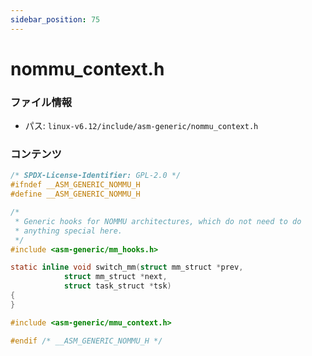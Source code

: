 ```yaml
---
sidebar_position: 75
---
```

# nommu_context.h

### ファイル情報

- パス: `linux-v6.12/include/asm-generic/nommu_context.h`

### コンテンツ

```h
/* SPDX-License-Identifier: GPL-2.0 */
#ifndef __ASM_GENERIC_NOMMU_H
#define __ASM_GENERIC_NOMMU_H

/*
 * Generic hooks for NOMMU architectures, which do not need to do
 * anything special here.
 */
#include <asm-generic/mm_hooks.h>

static inline void switch_mm(struct mm_struct *prev,
			struct mm_struct *next,
			struct task_struct *tsk)
{
}

#include <asm-generic/mmu_context.h>

#endif /* __ASM_GENERIC_NOMMU_H */

```
